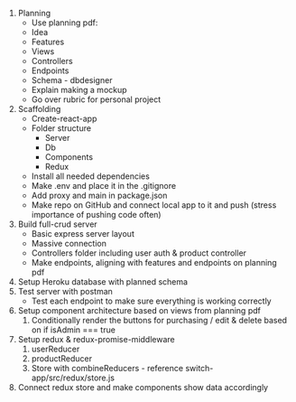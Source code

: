 1. Planning
    - Use planning pdf:
    - Idea
    - Features
    - Views
    - Controllers
    - Endpoints
    - Schema - dbdesigner
    - Explain making a mockup
    - Go over rubric for personal project
2. Scaffolding
    - Create-react-app
    - Folder structure
        - Server
        - Db
        - Components
        - Redux
    - Install all needed dependencies
    - Make .env and place it in the .gitignore
    - Add proxy and main in package.json
    - Make repo on GitHub and connect local app to it and push (stress importance of pushing code often)
3. Build full-crud server
    - Basic express server layout
    - Massive connection
    - Controllers folder including user auth & product controller
    - Make endpoints, aligning with features and endpoints on planning pdf
4. Setup Heroku database with planned schema
5. Test server with postman
    - Test each endpoint to make sure everything is working correctly
6. Setup component architecture based on views from planning pdf
    1. Conditionally render the buttons for purchasing / edit & delete based on if isAdmin  === true
7. Setup redux & redux-promise-middleware
    1. userReducer
    2. productReducer
    3. Store with combineReducers - reference switch-app/src/redux/store.js
8. Connect redux store and make components show data accordingly